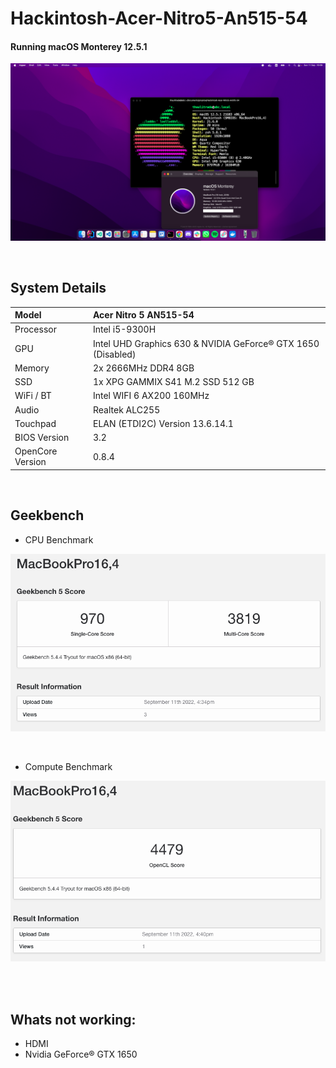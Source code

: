# Hackintosh-Acer-Nitro5-An515-54

#### Running macOS Monterey 12.5.1

![Screenshot-MacOS-infos](public/macOS-infos.png)

<br/>

## System Details

| Model            | Acer Nitro 5 AN515-54                                        |
| :--------------- | :----------------------------------------------------------- |
| Processor        | Intel i5-9300H                                               |
| GPU              | Intel UHD Graphics 630 & NVIDIA GeForce® GTX 1650 (Disabled) |
| Memory           | 2x 2666MHz DDR4 8GB                                          |
| SSD              | 1x XPG GAMMIX S41 M.2 SSD 512 GB                             |
| WiFi / BT        | Intel WIFI 6 AX200 160MHz                                    |
| Audio            | Realtek ALC255                                               |
| Touchpad         | ELAN (ETDI2C) Version 13.6.14.1                              |
| BIOS Version     | 3.2                                                          |
| OpenCore Version | 0.8.4                                                        |

<br/>

## Geekbench

- CPU Benchmark

![CPU Benchmark](public/CPU-benchmark.png)

<br/>

- Compute Benchmark

![Computer Benchmark](public/computer-benchmark.png)

<br/>
<br/>

## Whats not working:

- HDMI
- Nvidia GeForce® GTX 1650
